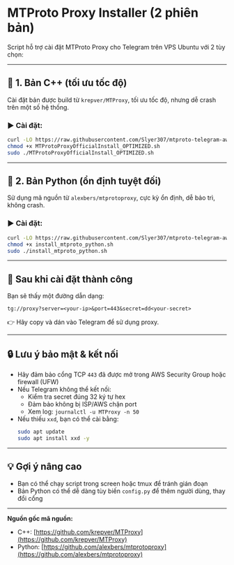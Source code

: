 # MTProto Proxy Installer (2 phiên bản)

Script hỗ trợ cài đặt MTProto Proxy cho Telegram trên VPS Ubuntu với 2 tùy chọn:

---

## 🚀 1. Bản **C++ (tối ưu tốc độ)**

Cài đặt bản được build từ `krepver/MTProxy`, tối ưu tốc độ, nhưng dễ crash trên một số hệ thống.

### ▶️ Cài đặt:

```bash
curl -LO https://raw.githubusercontent.com/Slyer307/mtproto-telegram-aws/main/MTProtoProxyOfficialInstall_OPTIMIZED.sh
chmod +x MTProtoProxyOfficialInstall_OPTIMIZED.sh
sudo ./MTProtoProxyOfficialInstall_OPTIMIZED.sh
```

---

## 🧩 2. Bản **Python (ổn định tuyệt đối)**

Sử dụng mã nguồn từ `alexbers/mtprotoproxy`, cực kỳ ổn định, dễ bảo trì, không crash.

### ▶️ Cài đặt:

```bash
curl -LO https://raw.githubusercontent.com/Slyer307/mtproto-telegram-aws/main/install_mtproto_python.sh
chmod +x install_mtproto_python.sh
sudo ./install_mtproto_python.sh
```

---

## 📲 Sau khi cài đặt thành công

Bạn sẽ thấy một đường dẫn dạng:

```
tg://proxy?server=<your-ip>&port=443&secret=dd<your-secret>
```

👉 Hãy copy và dán vào Telegram để sử dụng proxy.

---

## 🔒 Lưu ý bảo mật & kết nối

- Hãy đảm bảo cổng TCP `443` đã được mở trong AWS Security Group hoặc firewall (UFW)
- Nếu Telegram không thể kết nối:
  - Kiểm tra secret đúng 32 ký tự hex
  - Đảm bảo không bị ISP/AWS chặn port
  - Xem log: `journalctl -u MTProxy -n 50`
- Nếu thiếu `xxd`, bạn có thể cài bằng:
  ```bash
  sudo apt update
  sudo apt install xxd -y
  ```

---

## 💡 Gợi ý nâng cao

- Bạn có thể chạy script trong screen hoặc tmux để tránh gián đoạn
- Bản Python có thể dễ dàng tùy biến `config.py` để thêm người dùng, thay đổi cổng

---

**Nguồn gốc mã nguồn:**
- C++: [https://github.com/krepver/MTProxy](https://github.com/krepver/MTProxy)
- Python: [https://github.com/alexbers/mtprotoproxy](https://github.com/alexbers/mtprotoproxy)
